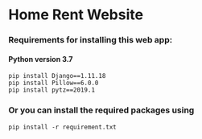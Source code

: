 # Home Rent Website
### Requirements for installing this web app:
#### Python version 3.7
```
﻿pip install Django==1.11.18
pip install Pillow==6.0.0
pip install pytz==2019.1
```
### Or you can install the required packages using
```
pip install -r requirement.txt
```
